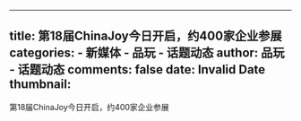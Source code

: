 
---
title: 第18届ChinaJoy今日开启，约400家企业参展
categories: 
    - 新媒体
    - 品玩 - 话题动态
author: 品玩 - 话题动态
comments: false
date: Invalid Date
thumbnail: 
---

<div>   
第18届ChinaJoy今日开启，约400家企业参展
  
</div>
            